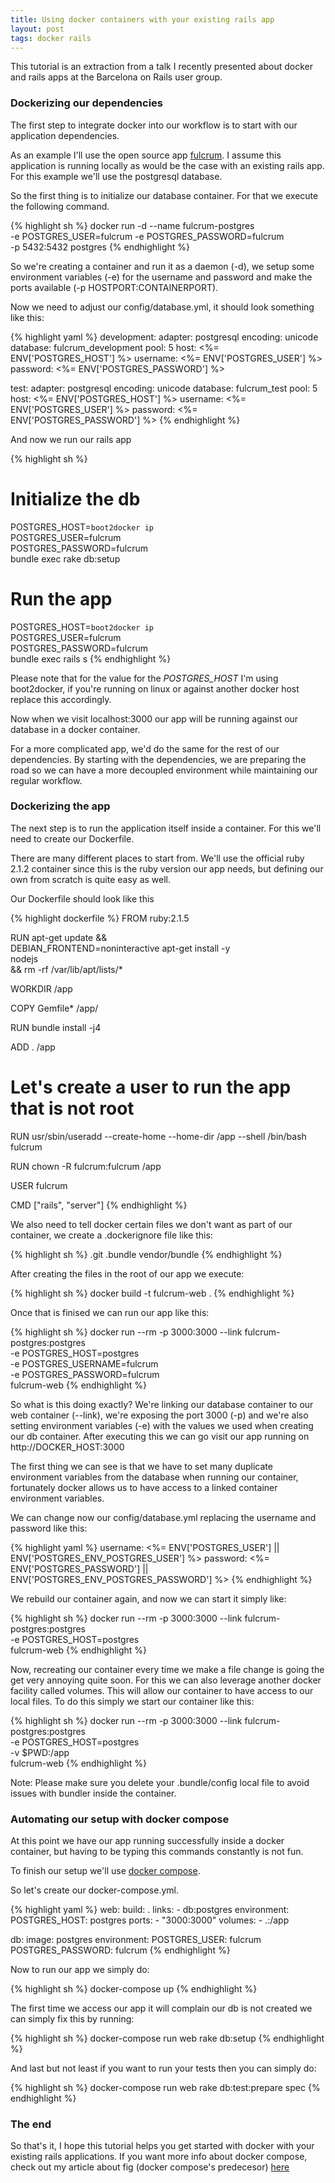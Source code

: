 ```yaml
---
title: Using docker containers with your existing rails app
layout: post
tags: docker rails
---
```


This tutorial is an extraction from a talk I recently presented about
docker and rails apps at the Barcelona on Rails user group.

### Dockerizing our dependencies

The first step to integrate docker into our workflow is to start with
our application dependencies.

As an example I'll use the open source app
[fulcrum](https://github.com/fulcrum-agile/fulcrum). I assume this
application is running locally as would be the case with an existing
rails app. For this example we'll use the postgresql database.

So the first thing is to initialize our database container. For that
we execute the following command.

{% highlight sh %}
docker run -d --name fulcrum-postgres \
-e POSTGRES_USER=fulcrum -e POSTGRES_PASSWORD=fulcrum \
-p 5432:5432 postgres
{% endhighlight %}

So we're creating a container and run it as a daemon (-d), we
setup some environment variables (-e) for the username and password and
make the ports available (-p HOSTPORT:CONTAINERPORT).

Now we need to adjust our config/database.yml, it should look
something like this:

{% highlight yaml %}
development:
  adapter: postgresql
  encoding: unicode
  database: fulcrum_development
  pool: 5
  host: <%= ENV['POSTGRES_HOST'] %>
  username: <%= ENV['POSTGRES_USER'] %>
  password: <%= ENV['POSTGRES_PASSWORD'] %>

test:
  adapter: postgresql
  encoding: unicode
  database: fulcrum_test
  pool: 5
  host: <%= ENV['POSTGRES_HOST'] %>
  username: <%= ENV['POSTGRES_USER'] %>
  password: <%= ENV['POSTGRES_PASSWORD'] %>
{% endhighlight %}

And now we run our rails app

{% highlight sh %}
# Initialize the db
POSTGRES_HOST=`boot2docker ip` \
POSTGRES_USER=fulcrum \
POSTGRES_PASSWORD=fulcrum \
bundle exec rake db:setup

# Run the app
POSTGRES_HOST=`boot2docker ip` \
POSTGRES_USER=fulcrum \
POSTGRES_PASSWORD=fulcrum \
bundle exec rails s
{% endhighlight %}

Please note that for the value for the *POSTGRES_HOST* I'm using
boot2docker, if you're running on linux or against another docker host
replace this accordingly.

Now when we visit localhost:3000 our app will be running against our
database in a docker container.

For a more complicated app, we'd do the same for the rest of our
dependencies. By starting with the dependencies, we are preparing the
road so we can have a more decoupled environment while maintaining our
regular workflow.

### Dockerizing the app

The next step is to run the application itself inside a container. For
this we'll need to create our Dockerfile.

There are many different places to start from. We'll use the official
ruby 2.1.2 container since this is the ruby version our app needs, but
defining our own from scratch is quite easy as well.

Our Dockerfile should look like this

{% highlight dockerfile %}
FROM ruby:2.1.5

RUN apt-get update && \
    DEBIAN_FRONTEND=noninteractive apt-get install -y \
    nodejs \
    && rm -rf /var/lib/apt/lists/*

WORKDIR /app

COPY Gemfile* /app/

RUN bundle install -j4

ADD . /app

# Let's create a user to run the app that is not root
RUN usr/sbin/useradd --create-home --home-dir /app --shell /bin/bash fulcrum

RUN chown -R fulcrum:fulcrum /app

USER fulcrum

CMD ["rails", "server"]
{% endhighlight %}

We also need to tell docker certain files we don't want as part of our container,
we create a .dockerignore file like this:

{% highlight sh %}
.git
.bundle
vendor/bundle
{% endhighlight %}

After creating the files in the root of our app we execute:

{% highlight sh %}
docker build -t fulcrum-web .
{% endhighlight %}

Once that is finised we can run our app like this:

{% highlight sh %}
docker run --rm -p 3000:3000 --link fulcrum-postgres:postgres \
-e POSTGRES_HOST=postgres \
-e POSTGRES_USERNAME=fulcrum \
-e POSTGRES_PASSWORD=fulcrum \
fulcrum-web
{% endhighlight %}

So what is this doing exactly? We're linking our database container to
our web container (--link), we're exposing the port 3000 (-p) and
we're also setting environment variables (-e) with the values we used
when creating our db container. After executing this we can go visit
our app running on http://DOCKER_HOST:3000

The first thing we can see is that we have to set many duplicate
environment variables from the database when running our container,
fortunately docker allows us to have access to a linked container
environment variables.

We can change now our config/database.yml replacing the username and
password like this:

{% highlight yaml %}
username: <%= ENV['POSTGRES_USER'] || ENV['POSTGRES_ENV_POSTGRES_USER'] %>
password: <%= ENV['POSTGRES_PASSWORD'] || ENV['POSTGRES_ENV_POSTGRES_PASSWORD'] %>
{% endhighlight %}

We rebuild our container again, and now we can start it simply like:

{% highlight sh %}
docker run --rm -p 3000:3000 --link fulcrum-postgres:postgres \
-e POSTGRES_HOST=postgres \
fulcrum-web
{% endhighlight %}

Now, recreating our container every time we make a file change is going
the get very annoying quite soon. For this we can also leverage
another docker facility called volumes. This will allow our container
to have access to our local files. To do this simply we start our
container like this:

{% highlight sh %}
docker run --rm -p 3000:3000 --link fulcrum-postgres:postgres \
-e POSTGRES_HOST=postgres \
-v $PWD:/app \
fulcrum-web
{% endhighlight %}

Note: Please make sure you delete your .bundle/config local file to
avoid issues with bundler inside the container.

### Automating our setup with docker compose

At this point we have our app running successfully inside a docker
container, but having to be typing this commands constantly is not fun.

To finish our setup we'll use [docker compose](https://docs.docker.com/compose/).

So let's create our docker-compose.yml.

{% highlight yaml %}
web:
  build: .
  links:
    - db:postgres
  environment:
    POSTGRES_HOST: postgres
  ports:
    - "3000:3000"
  volumes:
    - .:/app

db:
  image: postgres
  environment:
    POSTGRES_USER: fulcrum
    POSTGRES_PASSWORD: fulcrum
{% endhighlight %}

Now to run our app we simply do:

{% highlight sh %}
docker-compose up
{% endhighlight %}

The first time we access our app it will complain our db is not
created we can simply fix this by running:

{% highlight sh %}
docker-compose run web rake db:setup
{% endhighlight %}

And last but not least if you want to run your tests then you can simply do:

{% highlight sh %}
docker-compose run web rake db:test:prepare spec
{% endhighlight %}

### The end

So that's it, I hope this tutorial helps you get started with docker
with your existing rails applications. If you want more info about
docker compose, check out my article about fig (docker compose's
predecesor) [here](/2014/12/19/faster-docker-containers-development-using-fig.html)
